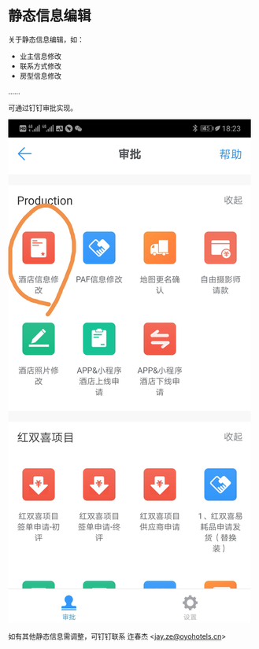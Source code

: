 # 静态信息编辑

关于静态信息编辑，如：

* 业主信息修改
* 联系方式修改
* 房型信息修改

……

可通过钉钉审批实现。

![](../.gitbook/assets/image%20%28347%29.png)

如有其他静态信息需调整，可钉钉联系 迮春杰 &lt;jay.ze@oyohotels.cn&gt;


